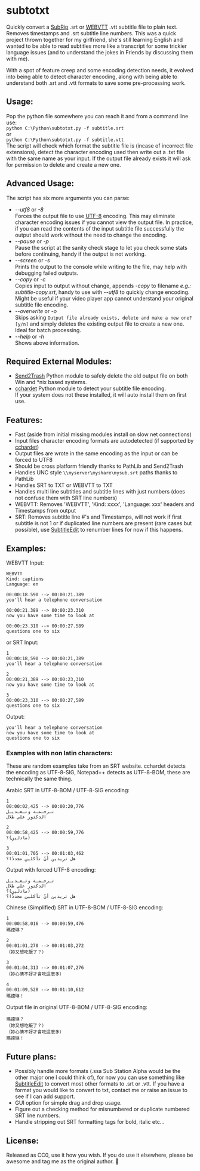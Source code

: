 # subtotxt
Quickly convert a [SubRip](https://en.wikipedia.org/wiki/SubRip) .srt or [WEBVTT](https://en.wikipedia.org/wiki/WebVTT) .vtt subtitle file to plain text. Removes timestamps and .srt subtitle line numbers. 
This was a quick project thrown together for my girlfriend, she's still learning English and wanted to be able to read subtitles more like a transcript for some trickier language issues (and to understand the jokes in Friends by discussing them with me).  
  
With a spot of feature creep and some encoding detection needs, it evolved into being able to detect character encoding, along with being able to understand both .srt and .vtt formats to save some pre-processing work.
## Usage: 
Pop the python file somewhere you can reach it and from a command line use:  
```python C:\Python\subtotxt.py -f subtitle.srt```  
or  
```python C:\Python\subtotxt.py -f subtitle.vtt```  
The script will check which format the subtitle file is (incase of incorrect file extensions), detect the character encoding used then write out a .txt file with the same name as your input. If the output file already exists it will ask for permission to delete and create a new one.
## Advanced Usage:
The script has six more arguments you can parse:  
- *--utf8* or *-8*  
Forces the output file to use [UTF-8](https://en.wikipedia.org/wiki/UTF-8) encoding. This may eliminate character encoding issues if you cannot view the output file. In practice, if you can read the contents of the input subtitle file successfully the output should work without the need to change the encoding.  
- *--pause* or *-p*  
Pause the script at the sanity check stage to let you check some stats before continuing, handy if the output is not working.  
- *--screen* or *-s*  
Prints the output to the console while writing to the file, may help with debugging failed outputs.  
- *--copy* or *-c*  
Copies input to output without change, appends *-copy* to filename *e.g.: subtitle-copy.srt*, handy to use with *--utf8* to quickly change encoding. Might be useful if your video player app cannot understand your original subtitle file encoding.
- *--overwrite* or *-o*  
Skips asking ```Output file already exists, delete and make a new one? [y/n]``` and simply deletes the existing output file to create a new one. Ideal for batch processing.
- *--help* or *-h*   
Shows above information.
## Required External Modules:  
- [Send2Trash](https://pypi.org/project/Send2Trash/) Python module to safely delete the old output file on both Win and \*nix based systems.
- [cchardet](https://pypi.org/project/cchardet/) Python module to detect your subtitle file encoding.  
If your system does not these installed, it will auto install them on first use.  
## Features:
- Fast (aside from initial missing modules install on slow net connections)
- Input files character encoding formats are autodetected (if supported by [cchardet](https://pypi.org/project/cchardet/))  
- Output files are wrote in the same encoding as the input or can be forced to UTF8
- Should be cross platform friendly thanks to PathLib and Send2Trash
- Handles UNC style ```\\myserver\myshare\mysub.srt``` paths thanks to PathLib
- Handles SRT to TXT or WEBVTT to TXT
- Handles multi line subtitles and subtitle lines with just numbers (does not confuse them with SRT line numbers)
- WEBVTT: Removes 'WEBVTT', 'Kind: xxxx', 'Language: xxx' headers and Timestamps from output
- SRT: Removes subtitle line #'s and Timestamps, will not work if first subtitle is not 1 or if duplicated line numbers are present (rare cases but possible), use [SubtitleEdit](https://github.com/SubtitleEdit/subtitleedit) to renumber lines for now if this happens. 
## Examples:
WEBVTT Input:
```  
WEBVTT
Kind: captions
Language: en

00:00:18.590 --> 00:00:21.389
you'll hear a telephone conversation

00:00:21.389 --> 00:00:23.310
now you have some time to look at

00:00:23.310 --> 00:00:27.589
questions one to six
```  
or SRT Input:  
```  
1
00:00:18,590 --> 00:00:21,389
you'll hear a telephone conversation

2
00:00:21,389 --> 00:00:23,310
now you have some time to look at

3
00:00:23,310 --> 00:00:27,589
questions one to six
```
Output:
```  
you'll hear a telephone conversation
now you have some time to look at
questions one to six
```  
  
### Examples with non latin characters:
These are random examples take from an SRT website. cchardet detects the encoding as UTF-8-SIG, Notepad++ detects as UTF-8-BOM, these are technically the same thing. 
  
Arabic SRT in UTF-8-BOM / UTF-8-SIG encoding:
```  
1
00:00:02,425 --> 00:00:20,776
تـرجـمـة وتـعـديـل
الدكتور علي طلال 

2
00:00:58,425 --> 00:00:59,776
مادلين)؟)

3
00:01:01,705 --> 00:01:03,462
هل تريدين أنّ تأكلين مجددًا؟
```  
Output with forced UTF-8 encoding:
```  
تـرجـمـة وتـعـديـل
الدكتور علي طلال 
مادلين)؟)
هل تريدين أنّ تأكلين مجددًا؟
```  
Chinese (Simplified) SRT in UTF-8-BOM / UTF-8-SIG encoding:  
```  
1
00:00:58,016 --> 00:00:59,476
瑪德琳？

2
00:01:01,270 --> 00:01:03,272
（妳又想吃飯了？）

3
00:01:04,313 --> 00:01:07,276
（妳心情不好才會吃這麼多）

4
00:01:09,528 --> 00:01:10,612
瑪德琳！
```  
Output file in original UTF-8-BOM / UTF-8-SIG encoding:
```  
瑪德琳？
（妳又想吃飯了？）
（妳心情不好才會吃這麼多）
瑪德琳！
```
## Future plans:
- Possibly handle more formats (.ssa Sub Station Alpha would be the other major one I could think of), for now you can use something like [SubtitleEdit](https://github.com/SubtitleEdit/subtitleedit) to convert most other formats to .srt or .vtt. If you have a format you would like to convert to txt, contact me or raise an issue to see if I can add support.
- GUI option for simple drag and drop usage.
- Figure out a checking method for misnumbered or duplicate numbered SRT line numbers.
- Handle stripping out SRT formatting tags for bold, italic etc...
## License:
Released as CC0, use it how you wish. If you do use it elsewhere, please be awesome and tag me as the original author. 🙂
